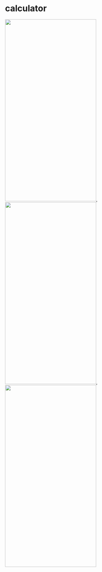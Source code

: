 # calculator

<img src="https://github.com/zarnigorumrzakova/calculator/assets/139987349/644b90db-723c-4291-bcc4-f6773760534e" height="600" width="300">,
<img src="https://github.com/zarnigorumrzakova/calculator/assets/139987349/af6ae206-c554-4969-b364-29de68f25f40" height="600" width="300">,
<img src="https://github.com/zarnigorumrzakova/calculator/assets/139987349/5eaa5e2f-7af6-4906-9d7d-6632b16bd798" height="600" width="300">
